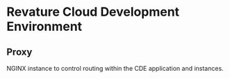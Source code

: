 # Revature Cloud Development Environment
## Proxy

NGINX instance to control routing within the CDE application and instances.
